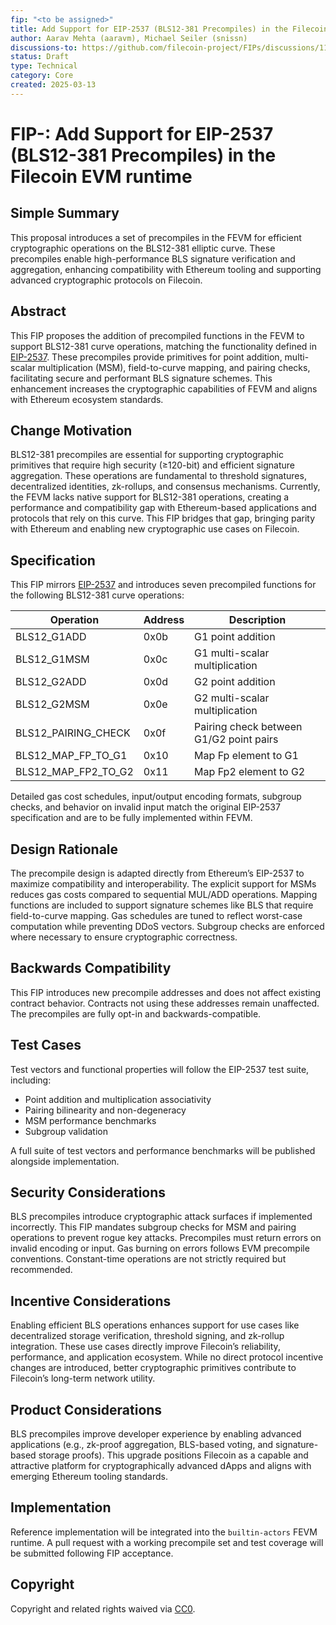 ```yaml
---
fip: "<to be assigned>"
title: Add Support for EIP-2537 (BLS12-381 Precompiles) in the Filecoin EVM runtime
author: Aarav Mehta (aaravm), Michael Seiler (snissn)
discussions-to: https://github.com/filecoin-project/FIPs/discussions/1135
status: Draft
type: Technical
category: Core
created: 2025-03-13
---
```


# FIP-<to be assigned>: Add Support for EIP-2537 (BLS12-381 Precompiles) in the Filecoin EVM runtime

## Simple Summary
This proposal introduces a set of precompiles in the FEVM for efficient cryptographic operations on the BLS12-381 elliptic curve. These precompiles enable high-performance BLS signature verification and aggregation, enhancing compatibility with Ethereum tooling and supporting advanced cryptographic protocols on Filecoin.

## Abstract
This FIP proposes the addition of precompiled functions in the FEVM to support BLS12-381 curve operations, matching the functionality defined in [EIP-2537](https://eips.ethereum.org/EIPS/eip-2537). These precompiles provide primitives for point addition, multi-scalar multiplication (MSM), field-to-curve mapping, and pairing checks, facilitating secure and performant BLS signature schemes. This enhancement increases the cryptographic capabilities of FEVM and aligns with Ethereum ecosystem standards.

## Change Motivation
BLS12-381 precompiles are essential for supporting cryptographic primitives that require high security (≥120-bit) and efficient signature aggregation. These operations are fundamental to threshold signatures, decentralized identities, zk-rollups, and consensus mechanisms. Currently, the FEVM lacks native support for BLS12-381 operations, creating a performance and compatibility gap with Ethereum-based applications and protocols that rely on this curve. This FIP bridges that gap, bringing parity with Ethereum and enabling new cryptographic use cases on Filecoin.

## Specification
This FIP mirrors [EIP-2537](https://eips.ethereum.org/EIPS/eip-2537) and introduces seven precompiled functions for the following BLS12-381 curve operations:

| Operation                     | Address | Description                                   |
|-----------------------------|---------|-----------------------------------------------|
| BLS12_G1ADD                 | 0x0b    | G1 point addition                             |
| BLS12_G1MSM                 | 0x0c    | G1 multi-scalar multiplication                |
| BLS12_G2ADD                 | 0x0d    | G2 point addition                             |
| BLS12_G2MSM                 | 0x0e    | G2 multi-scalar multiplication                |
| BLS12_PAIRING_CHECK        | 0x0f    | Pairing check between G1/G2 point pairs       |
| BLS12_MAP_FP_TO_G1         | 0x10    | Map Fp element to G1                          |
| BLS12_MAP_FP2_TO_G2        | 0x11    | Map Fp2 element to G2                         |

Detailed gas cost schedules, input/output encoding formats, subgroup checks, and behavior on invalid input match the original EIP-2537 specification and are to be fully implemented within FEVM.

## Design Rationale
The precompile design is adapted directly from Ethereum’s EIP-2537 to maximize compatibility and interoperability. The explicit support for MSMs reduces gas costs compared to sequential MUL/ADD operations. Mapping functions are included to support signature schemes like BLS that require field-to-curve mapping. Gas schedules are tuned to reflect worst-case computation while preventing DDoS vectors. Subgroup checks are enforced where necessary to ensure cryptographic correctness.

## Backwards Compatibility
This FIP introduces new precompile addresses and does not affect existing contract behavior. Contracts not using these addresses remain unaffected. The precompiles are fully opt-in and backwards-compatible.

## Test Cases
Test vectors and functional properties will follow the EIP-2537 test suite, including:
- Point addition and multiplication associativity
- Pairing bilinearity and non-degeneracy
- MSM performance benchmarks
- Subgroup validation

A full suite of test vectors and performance benchmarks will be published alongside implementation.

## Security Considerations
BLS precompiles introduce cryptographic attack surfaces if implemented incorrectly. This FIP mandates subgroup checks for MSM and pairing operations to prevent rogue key attacks. Precompiles must return errors on invalid encoding or input. Gas burning on errors follows EVM precompile conventions. Constant-time operations are not strictly required but recommended.

## Incentive Considerations
Enabling efficient BLS operations enhances support for use cases like decentralized storage verification, threshold signing, and zk-rollup integration. These use cases directly improve Filecoin’s reliability, performance, and application ecosystem. While no direct protocol incentive changes are introduced, better cryptographic primitives contribute to Filecoin’s long-term network utility.

## Product Considerations
BLS precompiles improve developer experience by enabling advanced applications (e.g., zk-proof aggregation, BLS-based voting, and signature-based storage proofs). This upgrade positions Filecoin as a capable and attractive platform for cryptographically advanced dApps and aligns with emerging Ethereum tooling standards.

## Implementation
Reference implementation will be integrated into the `builtin-actors` FEVM runtime. A pull request with a working precompile set and test coverage will be submitted following FIP acceptance.

## Copyright
Copyright and related rights waived via [CC0](https://creativecommons.org/publicdomain/zero/1.0/).



